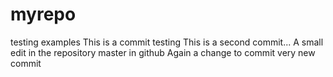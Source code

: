 myrepo
======
testing examples
This is a commit testing
This  is a second commit...
A small edit in the repository master in github
Again a change to commit
very new commit